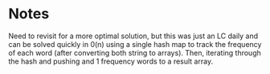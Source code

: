 # Notes

Need to revisit for a more optimal solution, but this was just an LC daily and
can be solved quickly in 0(n) using a single hash map to track the frequency of each
word (after converting both string to arrays). Then, iterating through the hash
and pushing and 1 frequency words to a result array.
